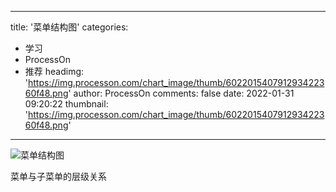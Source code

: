 
---
title: '菜单结构图'
categories: 
 - 学习
 - ProcessOn
 - 推荐
headimg: 'https://img.processon.com/chart_image/thumb/602201540791293422360f48.png'
author: ProcessOn
comments: false
date: 2022-01-31 09:20:22
thumbnail: 'https://img.processon.com/chart_image/thumb/602201540791293422360f48.png'
---

<div>   
<img class="thumb" alt="菜单结构图" src="https://img.processon.com/chart_image/thumb/602201540791293422360f48.png" referrerpolicy="no-referrer">
<p>菜单与子菜单的层级关系</p>  
</div>
            